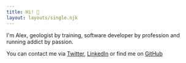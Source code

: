 ```yaml
---
title: Hi! 👋
layout: layouts/single.njk
---
```




I'm Alex, geologist by training, software developer by profession and running addict by passion.

You can contact me via [Twitter](https://twitter.com/geoschaaf), [LinkedIn](https://www.linkedin.com/in/alexander-schaaf-93731ab3) or find me on [GitHub](https://github.com/alex-schaaf)
